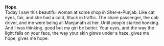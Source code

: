 **Hope**.  
Today I saw this beautiful woman at some shop in Sher-e-Punjab. Like cat eyes, fair, and she had a cold, Stuck in traffic. The share passenger, the cab driver, and me were being all Manjunath at her. Until people started honking. And I was thinking, good but my girl be better.
Your eyes, and the way the light falls on your face, the way your skin glows under a haze, gives me hope, gives me hope.
